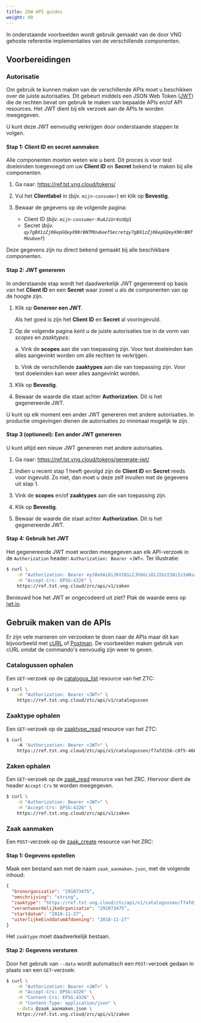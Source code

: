 ```yaml
---
title: ZGW API guides
weight: 90
---
```


In onderstaande voorbeelden wordt gebruik gemaakt van de door VNG gehoste
referentie implementaties van de verschillende componenten.

## Voorbereidingen


### Autorisatie

Om gebruik te kunnen maken van de verschillende APIs moet u beschikken over de
juiste autorisaties. Dit gebeurt middels een JSON Web Token ([JWT][jwt]) die de 
rechten bevat om gebruik te maken van bepaalde APIs en/of API resources. Het
JWT dient bij elk verzoek aan de APIs te worden meegegeven.

U kunt deze JWT eenvoudig verkrijgen door onderstaande stappen te volgen.


#### Stap 1: Client ID en secret aanmaken

Alle componenten moeten weten wie u bent. Dit proces is voor test doeleinden 
toegevoegd om uw **Client ID** en **Secret** bekend te maken bij alle 
componenten.

1. Ga naar: https://ref.tst.vng.cloud/tokens/

2. Vul het **Clientlabel** in (_bijv. `mijn-consumer`_) en klik op **Bevestig**.

3. Bewaar de gegevens op de volgende pagina:
   
   * Client ID (_bijv. `mijn-consumer-RuAJiUr4sUQp`_)
   * Secret (_bijv. `qy7gBX1zZj06epGQeyX9KrBNTMUu6eefSecretqy7gBX1zZj06epGQeyX9KrBNTMUu6eef`_)

Deze gegevens zijn nu direct bekend gemaakt bij alle beschikbare componenten.


#### Stap 2: JWT genereren

In onderstaande stap wordt het daadwerkelijk JWT gegenereerd op basis van het
**Client ID** en een **Secret** waar zowel u als de componenten van op de
hoogte zijn.

1. Klik op **Genereer een JWT**.

   Als het goed is zijn het **Client ID** en **Secret** al vooringevuld.
         
2. Op de volgende pagina kent u de juiste autorisaties toe in de vorm van 
   *scopes* en *zaaktypes*:

   a. Vink de **scopes** aan die van toepassing zijn. Voor test doeleinden kan
      alles aangevinkt worden om alle rechten te verkrijgen.
      
   b. Vink de verschillende **zaaktypes** aan die van toepassing zijn. Voor
      test doeleinden kan weer alles aangevinkt worden.

3.  Klik op **Bevestig**.

4. Bewaar de waarde die staat achter **Authorization**. Dit is het gegenereerde
   JWT.

U kunt op elk moment een ander JWT genereren met andere autorisaties. In
productie omgevingen dienen de autorisaties zo minimaal mogelijk te zijn.


#### Stap 3 (optioneel): Een ander JWT genereren

U kunt altijd een nieuw JWT genereren met andere autorisaties.

1. Ga naar: https://ref.tst.vng.cloud/tokens/generate-jwt/

2. Indien u recent stap 1 heeft gevolgd zijn de **Client ID** en **Secret**
   reeds voor ingevuld. Zo niet, dan moet u deze zelf invullen met de gegevens
   uit stap 1.

3. Vink de **scopes** en/of **zaaktypes** aan die van toepassing zijn.

4. Klik op **Bevestig**.

5. Bewaar de waarde die staat achter **Authorization**. Dit is het gegenereerde
   JWT.


#### Stap 4: Gebruik het JWT

Het gegenereerde JWT moet worden meegegeven aan elk API-verzoek in de 
`Authorization` header: `Authorization: Bearer <JWT>`. Ter illustratie:

```bash
$ curl \
    -H "Authorization: Bearer eyJ0eXAiOiJKV1QiLCJhbGciOiJIUzI1NiIsImNsaWVudF9pZGVudGlmaWVyIjoiam9lcmktUnVBSmlVcjRzVVFwIn0.eyJpc3MiOiJtaWpuLWNvbnN1bWVyLVJ1QUppVXI0c1VRcCIsImlhdCI6MTU0MzIzNjU5NSwiemRzIjp7InNjb3BlcyI6WyJ6ZHMuc2NvcGVzLnN0YXR1c3Nlbi50b2V2b2VnZW4iLCJ6ZHMuc2NvcGVzLnpha2VuLmFhbm1ha2VuIiwiemRzLnNjb3Blcy56YWtlbi5sZXplbiJdLCJ6YWFrdHlwZXMiOlsiaHR0cHM6Ly9yZWYudHN0LnZuZy5jbG91ZC96dGMvYXBpL3YxL2NhdGFsb2d1c3Nlbi9mN2FmZDE1Ni1jOGY1LTQ2NjYtYjhiNS0yOGE0YTliNWRmYzcvemFha3R5cGVuLzAxMTlkZDRlLTdiZTktNDc3ZS1iY2NmLTc1MDIzYjE0NTNjMSJdfX0.RO_1PpH9DEvWIvwN2SyPQDBvJlgNc-EMVJaX6AHkfP8" \
    -H "Accept-Crs: EPSG:4326" \
    https://ref.tst.vng.cloud/zrc/api/v1/zaken
```

   
Benieuwd hoe het JWT er ongecodeerd uit ziet? Plak de waarde eens op
[jwt.io][jwt].

[jwt]: https://jwt.io/


## Gebruik maken van de APIs

Er zijn vele manieren om verzoeken te doen naar de APIs maar dit kan 
bijvoorbeeld met [cURL][curl-download] of [Postman][postman-download]. De 
voorbeelden maken gebruik van cURL omdat de commando's eenvoudig zijn weer te
geven.

[curl-download]: https://curl.haxx.se/download
[postman-download]: https://www.getpostman.com/apps


### Catalogussen ophalen

Een `GET`-verzoek op de [catalogus_list][catalogus_list] resource van het ZTC:

[catalogus_list]: https://ref.tst.vng.cloud/ztc/api/v1/schema/#operation/catalogus_list 

```bash
$ curl \
    -H "Authorization: Bearer <JWT>" \
    https://ref.tst.vng.cloud/ztc/api/v1/catalogussen
```

### Zaaktype ophalen

Een `GET`-verzoek op de [zaaktype_read][zaaktype_read] resource van het ZTC:

[zaaktype_read]: https://ref.tst.vng.cloud/ztc/api/v1/schema/#operation/zaaktype_read

```bash
$ curl 
    -H "Authorization: Bearer <JWT>" \
    https://ref.tst.vng.cloud/ztc/api/v1/catalogussen/f7afd156-c8f5-4666-b8b5-28a4a9b5dfc7/zaaktypen/0119dd4e-7be9-477e-bccf-75023b1453c1
```

### Zaken ophalen

Een `GET`-verzoek op de [zaak_read][zaak_read] resource van het ZRC. Hiervoor
dient de header `Accept-Crs` te worden meegegeven.

[zaak_read]: https://ref.tst.vng.cloud/zrc/api/v1/schema/#operation/zaak_read

```bash
$ curl \
    -H "Authorization: Bearer <JWT>" \
    -H "Accept-Crs: EPSG:4326" \
    https://ref.tst.vng.cloud/zrc/api/v1/zaken
```

### Zaak aanmaken

Een `POST`-verzoek op de [zaak_create][zaak_create] resource van het ZRC:

[zaak_create]: https://ref.tst.vng.cloud/zrc/api/v1/schema/#operation/zaak_create

#### Stap 1: Gegevens opstellen

Maak een bestand aan met de naam `zaak_aanmaken.json`, met de volgende inhoud:

```json
{
  "bronorganisatie": "291073475",
  "omschrijving": "string",
  "zaaktype": "https://ref.tst.vng.cloud/ztc/api/v1/catalogussen/f7afd156-c8f5-4666-b8b5-28a4a9b5dfc7/zaaktypen/0119dd4e-7be9-477e-bccf-75023b1453c1",
  "verantwoordelijkeOrganisatie": "291073475",
  "startdatum": "2018-11-27",
  "uiterlijkeEinddatumAfdoening": "2018-11-27"
}
```

Het `zaaktype` moet daadwerkelijk bestaan. 

#### Stap 2: Gegevens versturen

Door het gebruik van `--data` wordt automatisch een `POST`-verzoek gedaan in
plaats van een `GET`-verzoek:

```bash
$ curl \
    -H "Authorization: Bearer <JWT>" \
    -H "Accept-Crs: EPSG:4326" \
    -H "Content-Crs: EPSG:4326" \
    -H "Content-Type: application/json" \
    --data @zaak_aanmaken.json \
    https://ref.tst.vng.cloud/zrc/api/v1/zaken
```
